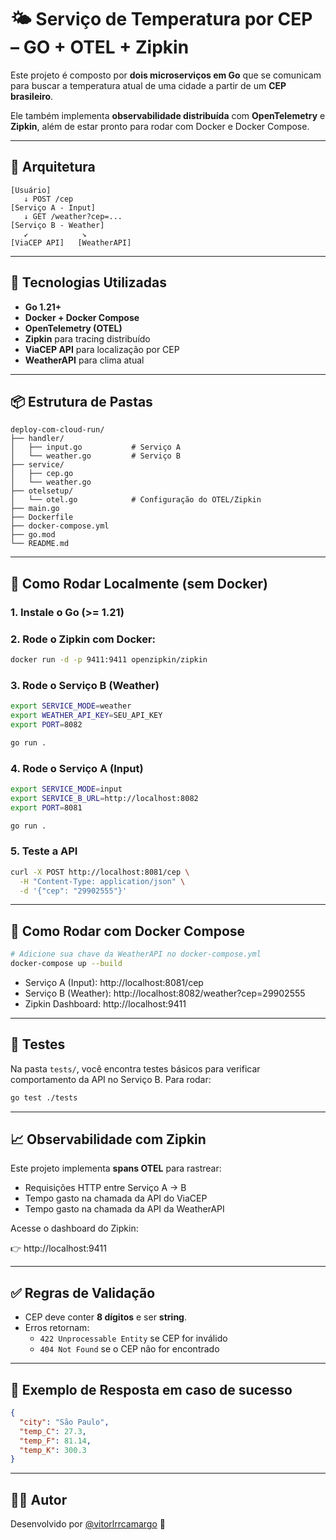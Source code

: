 # 🌤️ Serviço de Temperatura por CEP – GO + OTEL + Zipkin

Este projeto é composto por **dois microserviços em Go** que se comunicam para buscar a temperatura atual de uma cidade a partir de um **CEP brasileiro**.

Ele também implementa **observabilidade distribuída** com **OpenTelemetry** e **Zipkin**, além de estar pronto para rodar com Docker e Docker Compose.

---

## 🧱 Arquitetura

```
[Usuário]
   ↓ POST /cep
[Serviço A - Input]
   ↓ GET /weather?cep=...
[Serviço B - Weather]
   ↙            ↘
[ViaCEP API]   [WeatherAPI]
```

---

## 🧰 Tecnologias Utilizadas

- **Go 1.21+**
- **Docker + Docker Compose**
- **OpenTelemetry (OTEL)**
- **Zipkin** para tracing distribuído
- **ViaCEP API** para localização por CEP
- **WeatherAPI** para clima atual

---

## 📦 Estrutura de Pastas

```
deploy-com-cloud-run/
├── handler/
│   ├── input.go           # Serviço A
│   └── weather.go         # Serviço B
├── service/
│   ├── cep.go
│   └── weather.go
├── otelsetup/
│   └── otel.go            # Configuração do OTEL/Zipkin
├── main.go
├── Dockerfile
├── docker-compose.yml
├── go.mod
└── README.md
```

---

## 🚀 Como Rodar Localmente (sem Docker)

### 1. Instale o Go (>= 1.21)

### 2. Rode o Zipkin com Docker:
```bash
docker run -d -p 9411:9411 openzipkin/zipkin
```

### 3. Rode o Serviço B (Weather)
```bash
export SERVICE_MODE=weather
export WEATHER_API_KEY=SEU_API_KEY
export PORT=8082

go run .
```

### 4. Rode o Serviço A (Input)
```bash
export SERVICE_MODE=input
export SERVICE_B_URL=http://localhost:8082
export PORT=8081

go run .
```

### 5. Teste a API
```bash
curl -X POST http://localhost:8081/cep \
  -H "Content-Type: application/json" \
  -d '{"cep": "29902555"}'
```

---

## 🐳 Como Rodar com Docker Compose

```bash
# Adicione sua chave da WeatherAPI no docker-compose.yml
docker-compose up --build
```

- Serviço A (Input): http://localhost:8081/cep
- Serviço B (Weather): http://localhost:8082/weather?cep=29902555
- Zipkin Dashboard: http://localhost:9411

---

## 🧪 Testes

Na pasta `tests/`, você encontra testes básicos para verificar comportamento da API no Serviço B. Para rodar:

```bash
go test ./tests
```

---

## 📈 Observabilidade com Zipkin

Este projeto implementa **spans OTEL** para rastrear:

- Requisições HTTP entre Serviço A → B
- Tempo gasto na chamada da API do ViaCEP
- Tempo gasto na chamada da API da WeatherAPI

Acesse o dashboard do Zipkin:

👉 http://localhost:9411

---

## ✅ Regras de Validação

- CEP deve conter **8 dígitos** e ser **string**.
- Erros retornam:
  - `422 Unprocessable Entity` se CEP for inválido
  - `404 Not Found` se o CEP não for encontrado

---

## 🧼 Exemplo de Resposta em caso de sucesso

```json
{
  "city": "São Paulo",
  "temp_C": 27.3,
  "temp_F": 81.14,
  "temp_K": 300.3
}
```

---

## 👨‍💻 Autor

Desenvolvido por [@vitorlrrcamargo](https://github.com/vitorlrrcamargo) 💚
